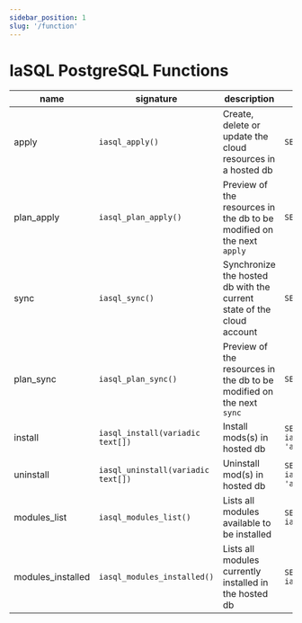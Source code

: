 ```yaml
---
sidebar_position: 1
slug: '/function'
---
```


# IaSQL PostgreSQL Functions

| name              | signature                          | description                                                           | sample usage                                                      |
| ----------------- | ---------------------------------- | --------------------------------------------------------------------- | ----------------------------------------------------------------- |
| apply             | `iasql_apply()`                    | Create, delete or update the cloud resources in a hosted db           | `SELECT * FROM iasql_apply()`                                     |
| plan_apply        | `iasql_plan_apply()`               | Preview of the resources in the db to be modified on the next `apply` | `SELECT * FROM iasql_plan_apply()`                                |
| sync              | `iasql_sync()`                     | Synchronize the hosted db with the current state of the cloud account | `SELECT * FROM iasql_sync()`                                      |
| plan_sync         | `iasql_plan_sync()`                | Preview of the resources in the db to be modified on the next `sync`  | `SELECT * FROM iasql_plan_sync()`                                 |
| install           | `iasql_install(variadic text[])`   | Install mods(s) in hosted db                                          | `SELECT * FROM iasql_install('aws_vpc@0.0.1', 'aws_ec2@0.0.1')`   |
| uninstall         | `iasql_uninstall(variadic text[])` | Uninstall mod(s) in hosted db                                         | `SELECT * FROM iasql_uninstall('aws_vpc@0.0.1', 'aws_ec2@0.0.1')` |
| modules_list      | `iasql_modules_list()`             | Lists all modules available to be installed                           | `SELECT * FROM iasql_modules_list()`                              |
| modules_installed | `iasql_modules_installed()`        | Lists all modules currently installed in the hosted db                | `SELECT * FROM iasql_modules_installed()`                         |
